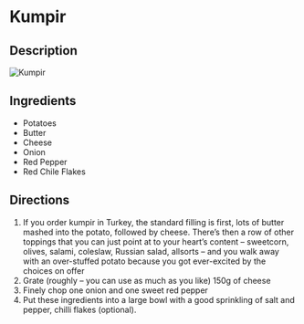 # Kumpir

## Description
![Kumpir](https://www.themealdb.com/images/media/meals/mlchx21564916997.jpg "Kumpir")

## Ingredients
- Potatoes
- Butter
- Cheese
- Onion
- Red Pepper
- Red Chile Flakes

## Directions
1. If you order kumpir in Turkey, the standard filling is first, lots of butter mashed into the potato, followed by cheese. There’s then a row of other toppings that you can just point at to your heart’s content – sweetcorn, olives, salami, coleslaw, Russian salad, allsorts – and you walk away with an over-stuffed potato because you got ever-excited by the choices on offer
2. Grate (roughly – you can use as much as you like) 150g of cheese
3. Finely chop one onion and one sweet red pepper
4. Put these ingredients into a large bowl with a good sprinkling of salt and pepper, chilli flakes (optional).
